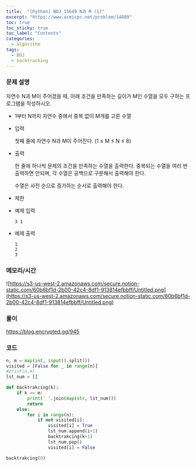 ```yaml
---
title:  "[Python] BOJ_15649 N과 M (1)"
excerpt: "https://www.acmicpc.net/problem/14889"
toc: true
toc_sticky: true
toc_label: "Contents"
categories:
  - algorithm
tags:
  - BOJ
  - backtracking
---
```


### 문제 설명

자연수 N과 M이 주어졌을 때, 아래 조건을 만족하는 길이가 M인 수열을 모두 구하는 프로그램을 작성하시오.

- 1부터 N까지 자연수 중에서 중복 없이 M개를 고른 수열
- 입력

    첫째 줄에 자연수 N과 M이 주어진다. (1 ≤ M ≤ N ≤ 8)

- 출력

    한 줄에 하나씩 문제의 조건을 만족하는 수열을 출력한다. 중복되는 수열을 여러 번 출력하면 안되며, 각 수열은 공백으로 구분해서 출력해야 한다.

    수열은 사전 순으로 증가하는 순서로 출력해야 한다.

- 제한
- 예제 입력

    ```
    3 1
    ```

- 예제 출력

    ```
    1
    2
    3
    ```

### 메모리/시간

![https://s3-us-west-2.amazonaws.com/secure.notion-static.com/60b6bf1d-2b00-42c4-8df1-913814efbbff/Untitled.png](https://s3-us-west-2.amazonaws.com/secure.notion-static.com/60b6bf1d-2b00-42c4-8df1-913814efbbff/Untitled.png)

### 풀이

https://blog.encrypted.gg/945

### 코드

```python
n, m = map(int, input().split())
visited = [False for _ in range(n)]
#print(n,m)
lst_num = []

def backtrakcing(k):
    if k == m:
        print(' '.join(map(str, lst_num)))
        return
    else:
        for i in range(n):
            if not visited[i]:
                visited[i] = True
                lst_num.append(i+1)
                backtrakcing(k+1)
                lst_num.pop()
                visited[i] = False

backtrakcing(0)
```